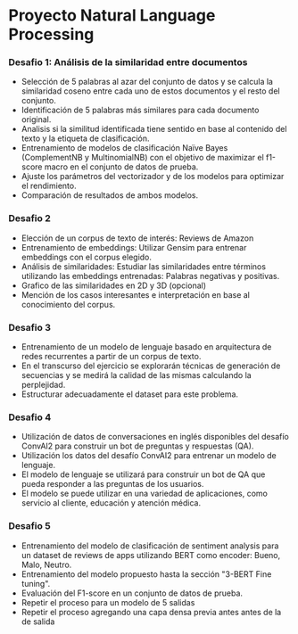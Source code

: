 # Proyecto Natural Language Processing

### Desafio 1: Análisis de la similaridad entre documentos

- Selección de 5 palabras al azar del conjunto de datos y se calcula la similaridad coseno entre cada uno de estos documentos y el resto del conjunto.
- Identificación de 5 palabras más similares para cada documento original.
- Analisis si la similitud identificada tiene sentido en base al contenido del texto y la etiqueta de clasificación.
- Entrenamiento de modelos de clasificación Naïve Bayes (ComplementNB y MultinomialNB) con el objetivo de maximizar el f1-score macro en el conjunto de datos de prueba.
- Ajuste los parámetros del vectorizador y de los modelos para optimizar el rendimiento.
- Comparación de resultados de ambos modelos.

### Desafio 2

- Elección de un corpus de texto de interés: Reviews de Amazon
- Entrenamiento de embeddings: Utilizar Gensim para entrenar embeddings con el corpus elegido.
- Análisis de similaridades: Estudiar las similaridades entre términos utilizando las embeddings entrenadas: Palabras negativas y positivas.
- Grafico de las similaridades en 2D y 3D (opcional)
- Mención de los casos interesantes e interpretación en base al conocimiento del corpus.

### Desafio 3

- Entrenamiento de un modelo de lenguaje basado en arquitectura de redes recurrentes a partir de un corpus de texto.
- En el transcurso del ejercicio se explorarán técnicas de generación de secuencias y se medirá la calidad de las mismas calculando la perplejidad.
- Estructurar adecuadamente el dataset para este problema.

### Desafio 4

- Utilización de datos de conversaciones en inglés disponibles del desafío ConvAI2 para construir un bot de preguntas y respuestas (QA).
- Utilización los datos del desafío ConvAI2 para entrenar un modelo de lenguaje.
- El modelo de lenguaje se utilizará para construir un bot de QA que pueda responder a las preguntas de los usuarios.
- El modelo se puede utilizar en una variedad de aplicaciones, como servicio al cliente, educación y atención médica.

### Desafio 5

- Entrenamiento del modelo de clasificación de sentiment analysis para un dataset de reviews de apps utilizando BERT como encoder: Bueno, Malo, Neutro.
- Entrenamiento del modelo propuesto hasta la sección "3-BERT Fine tuning".
- Evaluación del F1-score en un conjunto de datos de prueba.
- Repetir el proceso para un modelo de 5 salidas
- Repetir el proceso agregando una capa densa previa antes antes de la de salida
